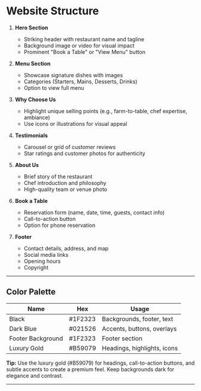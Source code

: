 # Website Structure

1. **Hero Section**  
   - Striking header with restaurant name and tagline  
   - Background image or video for visual impact  
   - Prominent "Book a Table" or "View Menu" button

2. **Menu Section**  
   - Showcase signature dishes with images  
   - Categories (Starters, Mains, Desserts, Drinks)  
   - Option to view full menu

3. **Why Choose Us**  
   - Highlight unique selling points (e.g., farm-to-table, chef expertise, ambiance)  
   - Use icons or illustrations for visual appeal

4. **Testimonials**  
   - Carousel or grid of customer reviews  
   - Star ratings and customer photos for authenticity

5. **About Us**  
   - Brief story of the restaurant  
   - Chef introduction and philosophy  
   - High-quality team or venue photo

6. **Book a Table**  
   - Reservation form (name, date, time, guests, contact info)  
   - Call-to-action button  
   - Option for phone reservation

7. **Footer**  
   - Contact details, address, and map  
   - Social media links  
   - Opening hours  
   - Copyright

---

## Color Palette

| Name              | Hex       | Usage                        |
|-------------------|-----------|------------------------------|
| Black             | #1F2323   | Backgrounds, footer, text    |
| Dark Blue         | #021526   | Accents, buttons, overlays   |
| Footer Background | #1F2323   | Footer section               |
| Luxury Gold       | #B59079   | Headings, highlights, icons  |

**Tip:** Use the luxury gold (#B59079) for headings, call-to-action buttons, and subtle accents to create a premium feel. Keep backgrounds dark for elegance and contrast.

---


